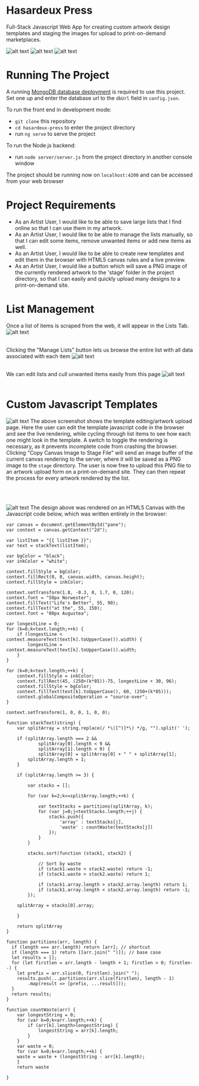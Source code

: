 # Hasardeux Press
Full-Stack Javascript Web App for creating custom artwork design templates and staging the images for upload to print-on-demand marketplaces.

![alt text](https://github.com/mccartymv/hasardeux-press/blob/main/src/assets/images/squarebiz_gallery2.png?raw=true)
![alt text](https://github.com/mccartymv/hasardeux-press/blob/main/src/assets/images/squarebiz_gallery.png?raw=true)
![alt text](https://github.com/mccartymv/hasardeux-press/blob/main/src/assets/images/mustbe_gallery.png?raw=true)

# Running The Project

A running [MongoDB database deployment](https://www.mongodb.com/atlas/database) is required to use this project. Set one up and enter the database url to the `dbUrl` field in `config.json`.

To run the front end in development mode: 
- `git clone` this repository
- `cd hasardeux-press` to enter the project directory
- run `ng serve` to serve the project

To run the Node.js backend:
- run `node server/server.js` from the project directory in another console window

The project should be running now on `localhost:4200` and can be accessed from your web browser

# Project Requirements
- As an Artist User, I would like to be able to save large lists that I find online so that I can use them in my artwork.
- As an Artist User, I would like to be able to manage the lists manually, so that I can edit some items, remove unwanted items or add new items as well.
- As an Artist User, I would like to be able to create new templates and edit them in the browser with HTML5 canvas rules and a live preview.
- As an Artist User, I would like a button which will save a PNG image of the currently rendered artwork to the 'stage' folder in the project directory, so that I can easily and quickly upload many designs to a print-on-demand site.

# List Management
Once a list of items is scraped from the web, it will appear in the Lists Tab.
![alt text](https://github.com/mccartymv/hasardeux-press/blob/main/src/assets/images/home.png?raw=true)<br><br>

Clicking the "Manage Lists" button lets us browse the entire list with all data associated with each item 
![alt text](https://github.com/mccartymv/hasardeux-press/blob/main/src/assets/images/list-browse.png?raw=true)<br><br>

We can edit lists and cull unwanted items easily from this page
![alt text](https://github.com/mccartymv/hasardeux-press/blob/main/src/assets/images/list-edit.png?raw=true)<br><br>



# Custom Javascript Templates
![alt text](https://github.com/mccartymv/hasardeux-press/blob/main/src/assets/images/live-code-edit-screen.png?raw=true)
The above screenshot shows the template editing/artwork upload page. Here the user can edit the template javascript code in the browser and see the live rendering, while cycling through list items to see how each one might look in the template. A switch to toggle the rendering is necessary, as it prevents incomplete code from crashing the browser.
Clicking "Copy Canvas Image to Stage File" will send an image buffer of the current canvas rendering to the server, where it will be saved as a PNG image to the `stage` directory. The user is now free to upload this PNG file to an artwork upload form on a print-on-demand site. They can then repeat the process for every artwork rendered by the list.


<br><br>




![alt text](https://github.com/mccartymv/hasardeux-press/blob/main/src/assets/images/artwork-example.png?raw=true)
The design above was rendered on an HTML5 Canvas with the Javascript code below, which was written entirely in the browser:
```
var canvas = document.getElementById("pane");
var context = canvas.getContext("2d");

var listItem = "{{ listItem }}";
var text = stackText(listItem);

var bgColor = "black";
var inkColor = "white";

context.fillStyle = bgColor;
context.fillRect(0, 0, canvas.width, canvas.height);
context.fillStyle = inkColor;

context.setTransform(1.8, -0.3, 0, 1.7, 0, 120);
context.font = "50px Norwester";
context.fillText("Life's Better", 55, 90);
context.fillText("at the", 55, 150);
context.font = "80px Augustea";

var longestLine = 0;
for (k=0;k<text.length;++k) {
    if (longestLine < context.measureText(text[k].toUpperCase()).width) {
        longestLine = context.measureText(text[k].toUpperCase()).width;
    }
}

for (k=0;k<text.length;++k) {
    context.fillStyle = inkColor;
    context.fillRect(45, (250+(k*85))-75, longestLine + 30, 96);
    context.fillStyle = bgColor;
    context.fillText(text[k].toUpperCase(), 60, (250+(k*85)));
    context.globalCompositeOperation = "source-over";
}

context.setTransform(1, 0, 0, 1, 0, 0);

function stackText(string) {
	var splitArray = string.replace(/ *\([^)]*\) */g, "").split(' ');
	
	if (splitArray.length === 2 && 
    	    splitArray[0].length < 9 && 
            splitArray[1].length < 9) {
    		splitArray[0] = splitArray[0] + " " + splitArray[1];
		splitArray.length = 1;
	}

    if (splitArray.length >= 3) {
    
    	var stacks = [];
        
    	for (var k=2;k<=splitArray.length;++k) {
        	
        	var textStacks = partitions(splitArray, k);
        	for (var j=0;j<textStacks.length;++j) {
            	stacks.push({
                    'array' : textStacks[j],
                    'waste' : countWaste(textStacks[j])                
                });
            }
        }
        
        stacks.sort(function (stack1, stack2) {

            // Sort by waste
            if (stack1.waste < stack2.waste) return -1;
            if (stack1.waste > stack2.waste) return 1;

            if (stack1.array.length > stack2.array.length) return 1;
            if (stack1.array.length < stack2.array.length) return -1;
        });

	splitArray = stacks[0].array;

	}

    return splitArray
}

function partitions(arr, length) {
  if (length === arr.length) return [arr]; // shortcut
  if (length === 1) return [[arr.join(" ")]]; // base case
  let results = [];
  for (let firstlen = arr.length - length + 1; firstlen > 0; firstlen--) {
    let prefix = arr.slice(0, firstlen).join(" ");
    results.push(...partitions(arr.slice(firstlen), length - 1)
    	.map(result => [prefix, ...result]));
  }
  return results;
}

function countWaste(arr) {
    var longestString = 0;
    for (var k=0;k<arr.length;++k) {
    	if (arr[k].length>longestString) {
        	longestString = arr[k].length;
        }
    }
    var waste = 0;
    for (var k=0;k<arr.length;++k) {
	waste = waste + (longestString - arr[k].length);
    }
    return waste

}

```

